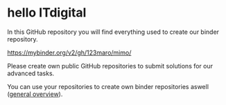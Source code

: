 # hello ITdigital

In this GitHub repository you will find everything used to create our binder repository.

https://mybinder.org/v2/gh/123maro/mimo/

Please create own public GitHub repositories to submit solutions for our advanced tasks. 

You can use your repositories to create own binder repositories aswell (<a href="https://www.youtube.com/watch?v=OK6M4w7LYIc">general overview</a>).
